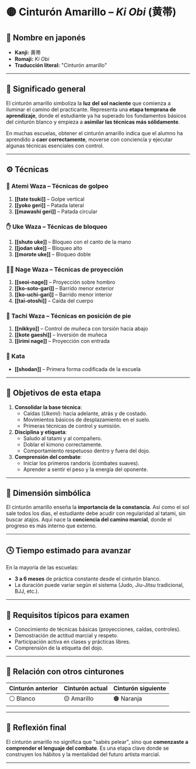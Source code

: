 
# 🟡 Cinturón Amarillo – *Ki Obi* (黄帯)

## 🧾 Nombre en japonés
- **Kanji:** 黄帯  
- **Romaji:** *Ki Obi*  
- **Traducción literal:** "Cinturón amarillo"

---

## 📖 Significado general

El cinturón amarillo simboliza la **luz del sol naciente** que comienza a iluminar el camino del practicante. Representa una **etapa temprana de aprendizaje**, donde el estudiante ya ha superado los fundamentos básicos del cinturón blanco y empieza a **asimilar las técnicas más sólidamente**.

En muchas escuelas, obtener el cinturón amarillo indica que el alumno ha aprendido a **caer correctamente**, moverse con conciencia y ejecutar algunas técnicas esenciales con control.

---

## ⚙️ Técnicas

### 🥋 Atemi Waza – Técnicas de golpeo
1. **[[tate tsuki]]** – Golpe vertical
2. **[[yoko geri]]** – Patada lateral
3. **[[mawashi geri]]** – Patada circular

### ✋ Uke Waza – Técnicas de bloqueo
1. **[[shuto uke]]** – Bloqueo con el canto de la mano
2. **[[jodan uke]]** – Bloqueo alto
3. **[[morote uke]]** – Bloqueo doble

### 🤼‍♂️ Nage Waza – Técnicas de proyección
1. **[[seoi-nage]]** – Proyección sobre hombro
2. **[[ko-soto-gari]]** – Barrido menor exterior
3. **[[ko-uchi-gari]]** – Barrido menor interior
4. **[[tai-otoshi]]** – Caída del cuerpo

### 🧍 Tachi Waza – Técnicas en posición de pie
1. **[[nikkyo]]** – Control de muñeca con torsión hacia abajo
2. **[[kote gaeshi]]** – Inversión de muñeca
3. **[[irimi nage]]** – Proyección con entrada

### 📏 Kata
- **[[shodan]]** – Primera forma codificada de la escuela


---

## 🎯 Objetivos de esta etapa

1. **Consolidar la base técnica**:
   - Caídas (*Ukemi*): hacia adelante, atrás y de costado.
   - Movimientos básicos de desplazamiento en el suelo.
   - Primeras técnicas de control y sumisión.
2. **Disciplina y etiqueta**:
   - Saludo al tatami y al compañero.
   - Doblar el kimono correctamente.
   - Comportamiento respetuoso dentro y fuera del dojo.
3. **Comprensión del combate**:
   - Iniciar los primeros randoris (combates suaves).
   - Aprender a sentir el peso y la energía del oponente.


---

## 🧘 Dimensión simbólica

El cinturón amarillo enseña la **importancia de la constancia**. Así como el sol sale todos los días, el estudiante debe acudir con regularidad al tatami, sin buscar atajos. Aquí nace la **conciencia del camino marcial**, donde el progreso es más interno que externo.

---

## 🕓 Tiempo estimado para avanzar

En la mayoría de las escuelas:
- **3 a 6 meses** de práctica constante desde el cinturón blanco.
- La duración puede variar según el sistema (Judo, Jiu-Jitsu tradicional, BJJ, etc.).

---

## 🧾 Requisitos típicos para examen

- Conocimiento de técnicas básicas (proyecciones, caídas, controles).
- Demostración de actitud marcial y respeto.
- Participación activa en clases y prácticas libres.
- Comprensión de la etiqueta del dojo.

---

## 🔗 Relación con otros cinturones

| Cinturón anterior | Cinturón actual | Cinturón siguiente |
| ----------------- | --------------- | ------------------ |
| ⚪ Blanco          | 🟡 Amarillo     | 🟠 Naranja         |


---

## 🧠 Reflexión final

El cinturón amarillo no significa que "sabés pelear", sino que **comenzaste a comprender el lenguaje del combate**. Es una etapa clave donde se construyen los hábitos y la mentalidad del futuro artista marcial.

---
